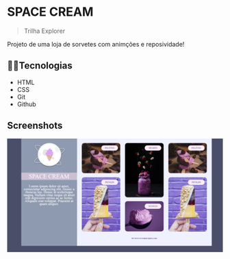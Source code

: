 
# SPACE CREAM

> Trilha Explorer


Projeto de uma loja de sorvetes com animções e reposividade!


## 🧑‍💻Tecnologias 

- HTML
- CSS
- Git
- Github


## Screenshots

![preview](./assets/preview.png)

